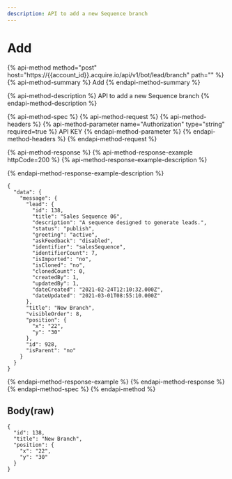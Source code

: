 ```yaml
---
description: API to add a new Sequence branch
---
```


# Add

{% api-method method="post" host="https://{{account\_id}}.acquire.io/api/v1/bot/lead/branch" path="" %}
{% api-method-summary %}
Add
{% endapi-method-summary %}

{% api-method-description %}
API to add a new Sequence branch
{% endapi-method-description %}

{% api-method-spec %}
{% api-method-request %}
{% api-method-headers %}
{% api-method-parameter name="Authorization" type="string" required=true %}
API KEY
{% endapi-method-parameter %}
{% endapi-method-headers %}
{% endapi-method-request %}

{% api-method-response %}
{% api-method-response-example httpCode=200 %}
{% api-method-response-example-description %}

{% endapi-method-response-example-description %}

```
{
  "data": {
    "message": {
      "lead": {
        "id": 138,
        "title": "Sales Sequence 06",
        "description": "A sequence designed to generate leads.",
        "status": "publish",
        "greeting": "active",
        "askFeedback": "disabled",
        "identifier": "salesSequence",
        "identifierCount": 7,
        "isImported": "no",
        "isCloned": "no",
        "clonedCount": 0,
        "createdBy": 1,
        "updatedBy": 1,
        "dateCreated": "2021-02-24T12:10:32.000Z",
        "dateUpdated": "2021-03-01T08:55:10.000Z"
      },
      "title": "New Branch",
      "visibleOrder": 8,
      "position": {
        "x": "22",
        "y": "30"
      },
      "id": 928,
      "isParent": "no"
    }
  }
}

```
{% endapi-method-response-example %}
{% endapi-method-response %}
{% endapi-method-spec %}
{% endapi-method %}

## Body\(raw\)

```text
{
  "id": 138,
  "title": "New Branch",
  "position": {
    "x": "22",
    "y": "30"
  }
}

```



